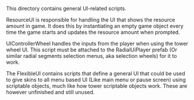 This directory contains general UI-related scripts.

ResourceUI is responsible for handling the UI that shows the resource amount in game. It does this by instantiating an empty game object every time the game starts and updates the resource amount when prompted.

UIControllerWheel handles the inputs from the player when using the tower wheel UI. This script must be attached to the RadialUiPlayer prefab (Or similar radial segments selection menus, aka selection wheels) for it to work.  

The FlexibleUI contains scripts that define a general UI that could be used to give skins to all menu based UI (Like main menu or pause screen) using scriptable objects, much like how tower scriptable objects work. These are however unfinished and still unused.
